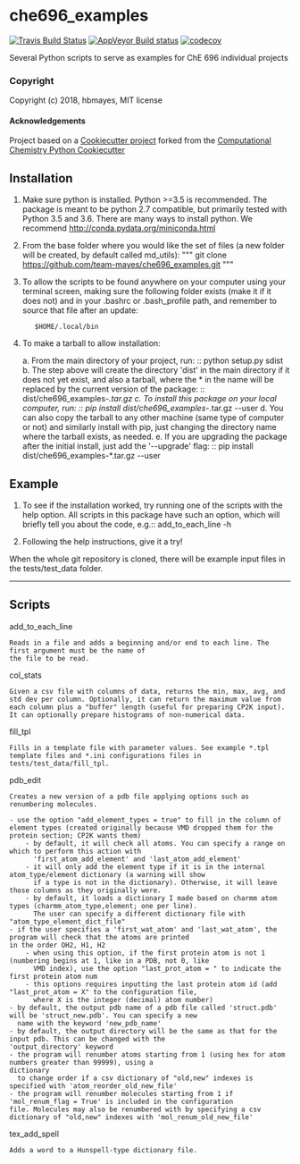 che696_examples
==============================
[//]: # (Badges)
[![Travis Build Status](https://travis-ci.org/REPLACE_WITH_OWNER_ACCOUNT/che696_examples.png)](https://travis-ci.org/REPLACE_WITH_OWNER_ACCOUNT/che696_examples)
[![AppVeyor Build status](https://ci.appveyor.com/api/projects/status/REPLACE_WITH_APPVEYOR_LINK/branch/master?svg=true)](https://ci.appveyor.com/project/REPLACE_WITH_OWNER_ACCOUNT/che696_examples/branch/master)
[![codecov](https://codecov.io/gh/REPLACE_WITH_OWNER_ACCOUNT/che696_examples/branch/master/graph/badge.svg)](https://codecov.io/gh/REPLACE_WITH_OWNER_ACCOUNT/che696_examples/branch/master)

Several Python scripts to serve as examples for ChE 696 individual projects

### Copyright

Copyright (c) 2018, hbmayes, MIT license

#### Acknowledgements
 
Project based on a [Cookiecutter project](https://github.com/team-mayes/cookiecutter-compchem) 
forked from the [Computational Chemistry Python Cookiecutter](https://github.com/choderalab/cookiecutter-python-comp-chem)


Installation
------------

1. Make sure python is installed. Python >=3.5 is recommended. The package is meant to be python 2.7 compatible,
   but primarily tested with Python 3.5 and 3.6. There are many ways to install python.
   We recommend http://conda.pydata.org/miniconda.html

2. From the base folder where you would like the set of files (a new folder will be created, by default called md_utils):
   """
      git clone https://github.com/team-mayes/che696_examples.git
   """

3. To allow the scripts to be found anywhere on your computer using your terminal screen,
   making sure the following folder exists (make it if it does not) and in your .bashrc or .bash_profile 
   path, and remember to source that file after an update:
   ~~~
      $HOME/.local/bin
   ~~~

4. To make a tarball to allow installation:

   a. From the main directory of your project, run:
      ::
         python setup.py sdist   
   b. The step above will create the directory 'dist' in the main directory if it does not yet exist, and also a 
   tarball, where the * in the name will be replaced by the current version of the package:
      ::
         dist/che696_examples-*.tar.gz
   c. To install this package on your local computer, run:
      ::
         pip install dist/che696_examples-*.tar.gz --user
   d. You can also copy the tarball to any other machine (same type of computer or not) and similarly install with 
   pip, just changing the directory name where the tarball exists, as needed.
   e. If you are upgrading the package after the initial install, just add the '--upgrade' flag:
      ::
         pip install dist/che696_examples-*.tar.gz --user

Example
-------

1. To see if the installation worked, try running one of the scripts with the help option. All scripts in
   this package have such an option, which will briefly tell you about the code, e.g.::
       add_to_each_line -h

2. Following the help instructions, give it a try!

When the whole git repository is cloned, there will be example input files in the tests/test_data folder.


-------
Scripts
-------

add_to_each_line

    Reads in a file and adds a beginning and/or end to each line. The first argument must be the name of 
    the file to be read.

col_stats

    Given a csv file with columns of data, returns the min, max, avg, and std dev per column. Optionally, it can return the maximum value from each column plus a "buffer" length (useful for preparing CP2K input). It can optionally prepare histograms of non-numerical data.

fill_tpl

    Fills in a template file with parameter values. See example *.tpl template files and *.ini configurations files in tests/test_data/fill_tpl.

pdb_edit

    Creates a new version of a pdb file applying options such as renumbering molecules.
    
    - use the option "add_element_types = true" to fill in the column of element types (created originally because VMD dropped them for the protein section; CP2K wants them)
        - by default, it will check all atoms. You can specify a range on which to perform this action with
          'first_atom_add_element' and 'last_atom_add_element'
        - it will only add the element type if it is in the internal atom_type/element dictionary (a warning will show 
          if a type is not in the dictionary). Otherwise, it will leave those columns as they originally were.
        - by default, it loads a dictionary I made based on charmm atom types (charmm_atom_type,element; one per line).
          The user can specify a different dictionary file with "atom_type_element_dict_file"
    - if the user specifies a 'first_wat_atom' and 'last_wat_atom', the program will check that the atoms are printed 
    in the order OH2, H1, H2
        - when using this option, if the first protein atom is not 1 (numbering begins at 1, like in a PDB, not 0, like
          VMD index), use the option "last_prot_atom = " to indicate the first protein atom num
        - this options requires inputting the last protein atom id (add "last_prot_atom = X" to the configuration file,
          where X is the integer (decimal) atom number)
    - by default, the output pdb name of a pdb file called 'struct.pdb' will be 'struct_new.pdb'. You can specify a new
      name with the keyword 'new_pdb_name'
    - by default, the output directory will be the same as that for the input pdb. This can be changed with the 
    'output_directory' keyword
    - the program will renumber atoms starting from 1 (using hex for atom numbers greater than 99999), using a 
    dictionary
      to change order if a csv dictionary of "old,new" indexes is specified with 'atom_reorder_old_new_file'
    - the program will renumber molecules starting from 1 if 'mol_renum_flag = True' is included in the configuration 
    file. Molecules may also be renumbered with by specifying a csv dictionary of "old,new" indexes with 'mol_renum_old_new_file'

tex_add_spell

    Adds a word to a Hunspell-type dictionary file.
